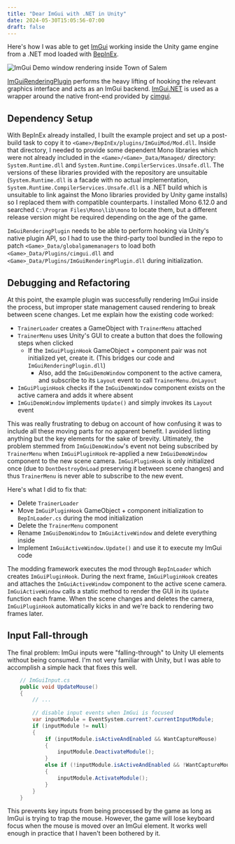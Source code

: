 ```yaml
---
title: "Dear ImGui with .NET in Unity"
date: 2024-05-30T15:05:56-07:00
draft: false
---
```


Here's how I was able to get [ImGui](https://github.com/ocornut/imgui) working inside the Unity game engine from a .NET mod loaded with [BepInEx](https://github.com/BepInEx/BepInEx/).

![ImGui Demo window rendering inside Town of Salem](/images/posts/imgui-in-unity/demo.png)

[ImGuiRenderingPlugin](https://github.com/wh0am15533/ImGuiRenderingPlugin) performs the heavy lifting of hooking the relevant graphics interface and acts as an ImGui backend. [ImGui.NET](https://github.com/ImGuiNET/ImGui.NET) is used as a wrapper around the native front-end provided by [cimgui](https://github.com/cimgui/cimgui).

## Dependency Setup

With BepInEx already installed, I built the example project and set up a post-build task to copy it to `<Game>/BepInEx/plugins/ImGuiMod/Mod.dll`. Inside that directory, I needed to provide some dependent Mono libraries which were not already included in the `<Game>/<Game>_Data/Managed/` directory: `System.Runtime.dll` and `System.Runtime.CompilerServices.Unsafe.dll`. The versions of these libraries provided with the repository are unsuitable (`System.Runtime.dll` is a facade with no actual implementation, `System.Runtime.CompilerServices.Unsafe.dll` is a .NET build which is unsuitable to link against the Mono libraries provided by Unity game installs) so I replaced them with compatible counterparts. I installed Mono 6.12.0 and searched `C:\Program Files\Mono\lib\mono` to locate them, but a different release version might be required depending on the age of the game.

`ImGuiRenderingPlugin` needs to be able to perform hooking via Unity's native plugin API, so I had to use the third-party tool bundled in the repo to patch `<Game>_Data/globalgamemanagers` to load both `<Game>_Data/Plugins/cimgui.dll` and `<Game>_Data/Plugins/ImGuiRenderingPlugin.dll` during initialization.

## Debugging and Refactoring

At this point, the example plugin was successfully rendering ImGui inside the process, but improper state management caused rendering to break between scene changes. Let me explain how the existing code worked:
* `TrainerLoader` creates a GameObject with `TrainerMenu` attached
* `TrainerMenu` uses Unity's GUI to create a button that does the following steps when clicked
    * If the `ImGuiPluginHook` GameObject + component pair was not initialized yet, create it. (This bridges our code and `ImGuiRenderingPlugin.dll`)
        * Also, add the `ImGuiDemoWindow` component to the active camera, and subscribe to its `Layout` event to call `TrainerMenu.OnLayout`
* `ImGuiPluginHook` checks if the `ImGuiDemoWindow` component exists on the active camera and adds it where absent
* `ImGuiDemoWindow` implements `Update()` and simply invokes its `Layout` event

This was really frustrating to debug on account of how confusing it was to include all these moving parts for no apparent benefit. I avoided listing anything but the key elements for the sake of brevity. Ultimately, the problem stemmed from `ImGuiDemoWindow`'s event not being subscribed by `TrainerMenu` when `ImGuiPluginHook` re-applied a new `ImGuiDemoWindow` component to the new scene camera. `ImGuiPluginHook` is only initialized once (due to `DontDestroyOnLoad` preserving it between scene changes) and thus `TrainerMenu` is never able to subscribe to the new event.

Here's what I did to fix that:

* Delete `TrainerLoader`
* Move `ImGuiPluginHook` GameObject + component initialization to `BepInLoader.cs` during the mod initialization
* Delete the `TrainerMenu` component
* Rename `ImGuiDemoWindow` to `ImGuiActiveWindow` and delete everything inside
* Implement `ImGuiActiveWindow.Update()` and use it to execute my ImGui code

The modding framework executes the mod through `BepInLoader` which creates `ImGuiPluginHook`. During the next frame, `ImGuiPluginHook` creates and attaches the `ImGuiActiveWindow` component to the active scene camera. `ImGuiActiveWindow` calls a static method to render the GUI in its `Update` function each frame. When the scene changes and deletes the camera, `ImGuiPluginHook` automatically kicks in and we're back to rendering two frames later.

## Input Fall-through

The final problem: ImGui inputs were "falling-through" to Unity UI elements without being consumed. I'm not very familiar with Unity, but I was able to accomplish a simple hack that fixes this well.

```cs
    // ImGuiInput.cs
    public void UpdateMouse() 
    {
        // ...
        
        // disable input events when ImGui is focused
        var inputModule = EventSystem.current?.currentInputModule;
        if (inputModule != null)
        {
            if (inputModule.isActiveAndEnabled && WantCaptureMouse)
            {
                inputModule.DeactivateModule();
            }
            else if (!inputModule.isActiveAndEnabled && !WantCaptureMouse)
            {
                inputModule.ActivateModule();
            }
        }
    }
```

This prevents key inputs from being processed by the game as long as ImGui is trying to trap the mouse. However, the game will lose keyboard focus when the mouse is moved over an ImGui element. It works well enough in practice that I haven't been bothered by it.